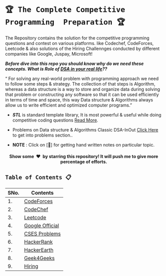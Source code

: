 # `🏆 The Complete Competitive Programming  Preparation 🏆`

The Repository contains the solution for the competitive programming questions and contest on various platforms. like Codechef, CodeForces, Leetcode & also solutions of the Hiring Challennges conducted by different companies like Google, Juspay, Microsoft!

***Before dive into this repo you should know why do we need these concepts. What is Role of [DSA in your real life](https://mrpawan-gupta.medium.com/role-of-data-structures-algorithms-for-software-engineer-a6b1ea5a8701)??***


“ For solving any real-world problem with programming approach we need to follow some steps & strategy. The collection of that steps is Algorithm, whereas a data structure is a way to store and organize data during solving that problem or constructing any software so that it can be used efficiently in terms of time and space, this way Data structure & Algorithms always allow us to write efficient and optimized computer programs.”


* ***STL*** is standard template library, It is most powerful & useful while doing competitive coding questions [Read More]((https://github.com/mrpawan-gupta/DSA-inNout/tree/main/Resources/Cpp/CPP-STL)).

* Problems on Data structure & Algorithms Classic DSA-InOut [Click Here ](https://github.com/mrpawan-gupta/DSA-inNout) to get into problems section..

* **NOTE** : Click on [:blue_book:] for getting hand written notes on particular topic.

<h4 align="center">Show some &nbsp;❤️&nbsp; by starring this repository! It will push me to give more percentage of efforts.</h4>

## `Table of Contents 📋`
| **SNo.** | **Contents** |
| -------  | ------------ |
| 1.       | [CodeForces]() |
| 2.       | [CodeChef]()   |
| 3.       | [Leetcode]()   |
| 4.       | [Google Official]()    |
| 5.       | [CSES Problems]()  |
| 6.       | [HackerRank]() |
| 7.       | [HackerEarth]()    |
| 8.       | [Geek4Geeks]() |
| 9.       | [Hiring]() |
